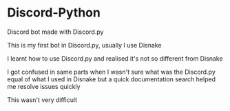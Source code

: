 # Discord-Python
Discord bot made with Discord.py

This is my first bot in Discord.py, usually I use Disnake

I learnt how to use Discord.py and realised it's not so different from Disnake

I got confused in same parts when I wasn't sure what was the Discord.py equal of what I used in Disnake but a quick documentation search helped me resolve issues quickly

This wasn't very difficult
